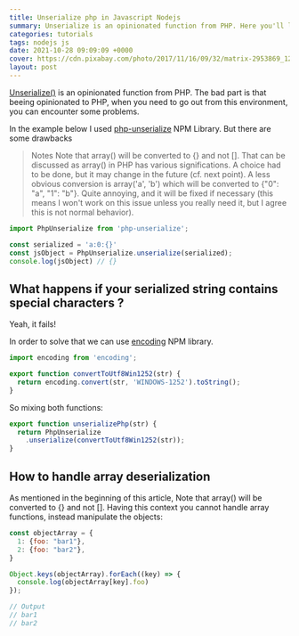 ```yaml
---
title: Unserialize php in Javascript Nodejs
summary: Unserialize is an opinionated function from PHP. Here you'll learn how to handle this in Nodejs.
categories: tutorials
tags: nodejs js
date: 2021-10-28 09:09:09 +0000
cover: https://cdn.pixabay.com/photo/2017/11/16/09/32/matrix-2953869_1280.jpg
layout: post
---
```


[Unserialize()](https://www.php.net/manual/en/function.unserialize.php) is an opinionated function from PHP. The bad part is that beeing opinionated to PHP, when you need to go out from this environment, you can encounter some problems.

In the example below I used [php-unserialize](https://www.npmjs.com/package/php-unserialize) NPM Library. But there are some drawbacks

> Notes
> Note that array() will be converted to {} and not []. That can be discussed as array() in PHP has various significations. A choice had to be done, but it may change in the future (cf. next point).
> A less obvious conversion is array('a', 'b') which will be converted to {"0": "a", "1": "b"}. Quite annoying, and it will be fixed if necessary (this means I won't work on this issue unless you really need it, but I agree this is not normal behavior).


```js
import PhpUnserialize from 'php-unserialize';

const serialized = 'a:0:{}'
const jsObject = PhpUnserialize.unserialize(serialized);
console.log(jsObject) // {}
```

## What happens if your serialized string contains special characters ? 

Yeah, it fails!

In order to solve that we can use [encoding](https://www.npmjs.com/package/encoding) NPM library.

```js
import encoding from 'encoding';

export function convertToUtf8Win1252(str) {
  return encoding.convert(str, 'WINDOWS-1252').toString();
}
```

So mixing both functions:

```js
export function unserializePhp(str) {
  return PhpUnserialize
    .unserialize(convertToUtf8Win1252(str));
}
```

## How to handle array deserialization

As mentioned in the beginning of this article, Note that array() will be converted to {} and not []. Having this context you cannot handle array functions, instead manipulate the objects:

```js
const objectArray = {
  1: {foo: "bar1"},
  2: {foo: "bar2"},
}

Object.keys(objectArray).forEach((key) => {
  console.log(objectArray[key].foo)
});

// Output
// bar1
// bar2
```